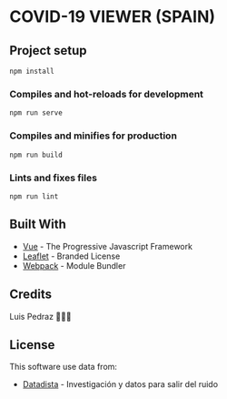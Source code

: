 # COVID-19 VIEWER (SPAIN)

## Project setup
```
npm install
```

### Compiles and hot-reloads for development
```
npm run serve
```

### Compiles and minifies for production
```
npm run build
```

### Lints and fixes files
```
npm run lint
```

## Built With

- [Vue](https://vuejs.org/) - The Progressive Javascript Framework
- [Leaflet](https://leafletjs.com/) - Branded License
- [Webpack](https://webpack.js.org/) - Module Bundler

## Credits

Luis Pedraz :blue_heart::blue_heart::blue_heart:

## License

This software use data from:

- [Datadista](https://datadista.com/) - Investigación y datos para salir del ruido